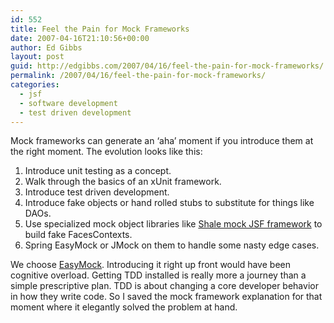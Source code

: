 ```yaml
---
id: 552
title: Feel the Pain for Mock Frameworks
date: 2007-04-16T21:10:56+00:00
author: Ed Gibbs
layout: post
guid: http://edgibbs.com/2007/04/16/feel-the-pain-for-mock-frameworks/
permalink: /2007/04/16/feel-the-pain-for-mock-frameworks/
categories:
  - jsf
  - software development
  - test driven development
---
```

Mock frameworks can generate an &#8216;aha&#8217; moment if you introduce them at the right moment. The evolution looks like this:

  1. Introduce unit testing as a concept.
  2. Walk through the basics of an xUnit framework.
  3. Introduce test driven development.
  4. Introduce fake objects or hand rolled stubs to substitute for things like DAOs.
  5. Use specialized mock object libraries like [Shale mock JSF framework](http://shale.apache.org/shale-test/index.html) to build fake FacesContexts.
  6. Spring EasyMock or JMock on them to handle some nasty edge cases.

We choose [EasyMock](http://www.easymock.org/). Introducing it right up front would have been cognitive overload. Getting TDD installed is really more a journey than a simple prescriptive plan. TDD is about changing a core developer behavior in how they write code. So I saved the mock framework explanation for that moment where it elegantly solved the problem at hand.